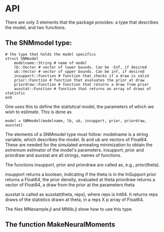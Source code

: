 # API

There are only 3 elements that the package provides: a type that describes the model, and
two functions.

## The SNMmodel type:
```
# the type that holds the model specifics
struct SNMmodel
    modelname::String # name of model
    lb::Vector # vector of lower bounds. Can be -Inf, if desired
    ub::Vector # vector of upper bounds. Can be inf, if desired
    insupport::Function # function that checks if a draw is valid
    prior::Function # function that evaluates the prior at draw
    priordraw::Function # function that returns a draw from prior
    auxstat::Function # function that returns an array of draws of statistic
end
```
One uses this to define the statistical model, the parameters of which we wish to
estimate. This is done as
```
model = SNMmodel(modelname, lb, ub, insupport, prior, priordraw, auxstat)
```

The elements of a SNMmodel type must follow:
modelname is a string variable, which describes the model.
lb and ub are vectors of Float64. These are needed for the simulated annealing
minimization to obtain the extremum estimator of the model's parameters.
insupport, prior and priordraw and auxstat are all strings, names of functions.

The functions insupport, prior and priordraw are called as, e.g., prior(theta). 

insupport returns a boolean, indicating if the theta is in the InSupport
prior returns a Float64, the prior density, evaluated at theta
priordraw returns a vector of Float64, a draw from the prior at the parameters theta

auxstat is called as auxstat(theta, reps), where reps is Int64. It returns reps draws
of the statistics drawn at theta, in a reps X p array of Float64.

The files MNexample.jl and MNlib.jl show how to use this type.

## The function MakeNeuralMoments

